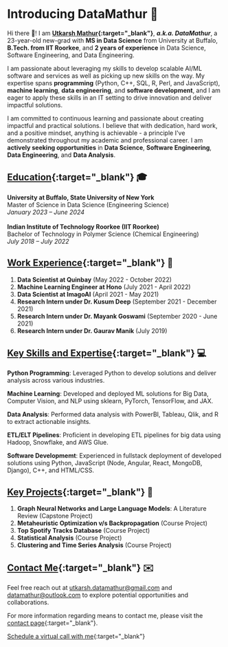 # Introducing DataMathur 🍵

Hi there 👋! I am **[Utkarsh Mathur](https://datamathur.github.io/){:target="_blank"}**, ***a.k.a. DataMathur***, a 23-year-old new-grad with **MS in Data Science** from University at Buffalo, **B.Tech. from IIT Roorkee**, and **2 years of experience** in Data Science, Software Engineering, and Data Engineering.

I am passionate about leveraging my skills to develop scalable AI/ML software and services as well as picking up new skills on the way. My expertise spans **programming** (Python, C++, SQL, R, Perl, and JavaScript), **machine learning**, **data engineering**, and **software development**, and I am eager to apply these skills in an IT setting to drive innovation and deliver impactful solutions.

I am committed to continuous learning and passionate about creating impactful and practical solutions. I believe that with dedication, hard work, and a positive mindset, anything is achievable - a principle I've demonstrated throughout my academic and professional career. I am **actively seeking opportunities** in **Data Science**, **Software Engineering**, **Data Engineering**, and **Data Analysis**.

## [Education](https://datamathur.github.io/#edu){:target="_blank"} 🎓

**University at Buffalo, State University of New York**<br>
Master of Science in Data Science (Engineering Science)<br>
*January 2023 – June 2024*
<br><br>
**Indian Institute of Technology Roorkee (IIT Roorkee)**<br>
Bachelor of Technology in Polymer Science (Chemical Engineering)<br>
*July 2018 – July 2022*

## [Work Experience](https://datamathur.github.io/#work){:target="_blank"} 💼

1. **Data Scientist at Quinbay** (May 2022 - October 2022)
2. **Machine Learning Engineer at Hono** (July 2021 - April 2022)
3. **Data Scientist at ImagoAI** (April 2021 - May 2021)
4. **Research Intern under Dr. Kusum Deep** (September 2021 - December 2021)
5. **Research Intern under Dr. Mayank Goswami** (September 2020 - June 2021)
6. **Research Intern under Dr. Gaurav Manik** (July 2019)


## [Key Skills and Expertise](https://datamathur.github.io/#skills){:target="_blank"} 💻
**Python Programming**: Leveraged Python to develop solutions and deliver analysis across various industries.

**Machine Learning**: Developed and deployed ML solutions for Big Data, Computer Vision, and NLP using sklearn, PyTorch, TensorFlow, and JAX.

**Data Analysis**: Performed data analysis with PowerBI, Tableau, Qlik, and R to extract actionable insights.

**ETL/ELT Pipelines**: Proficient in developing ETL pipelines for big data using Hadoop, Snowflake, and AWS Glue.

**Software Developmemt**: Experienced in fullstack deployment of developed solutions using Python, JavaScript (Node, Angular, React, MongoDB, Django), C++, and HTML/CSS.

## [Key Projects](https://datamathur.github.io/#projects){:target="_blank"} 📝

1. **Graph Neural Networks and Large Language Models**: A Literature Review (Capstone Project)
2. **Metaheuristic Optimization v/s Backpropagation** (Course Project)
3. **Top Spotify Tracks Database** (Course Project)
4. **Statistical Analysis** (Course Project)
5. **Clustering and Time Series Analysis** (Course Project)


## [Contact Me](https://datamathur.github.io/#contact){:target="_blank"} ✉️

Feel free reach out at [utkarsh.datamathur@gmail.com](mailto:utkarsh.datamathur@gmail.com) and [datamathur@outlook.com](mailto:datamathur@outlook.com) to explore potential opportunities and collaborations.

For more information regarding means to contact me, please visit the [contact page](https://datamathur.github.io/#contact){:target="_blank"}.

[Schedule a virtual call with me](https://calendly.com/datamathur/discussion_with_utkarsh_mathur){:target="_blank"}

<!--
**datamathur/datamathur** is a ✨ _special_ ✨ repository because its `README.md` (this file) appears on your GitHub profile.

Here are some ideas to get you started:

- 🔭 I’m currently working on ...
- 🌱 I’m currently learning ...
- 👯 I’m looking to collaborate on ...
- 🤔 I’m looking for help with ...
- 💬 Ask me about ...
- 📫 How to reach me: ...
- 😄 Pronouns: ...
- ⚡ Fun fact: ...
-->

